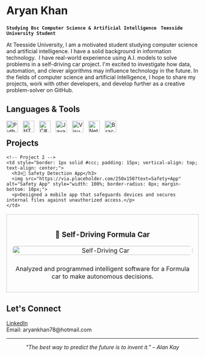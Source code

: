 # Aryan Khan


  **`Studying Bsc Computer Science & Artificial Intelligence `**
  **`Teesside University Student`**



<p>
At Teesside University, I am a motivated student studying computer science and artificial intelligence. I have a solid background in information technology.  I have real-world experience using A.I. models to solve problems in a self-driving car project.  I'm excited to investigate how data, automation, and clever algorithms may influence technology in the future.  In the fields of computer science and artificial intelligence, I hope to share my projects, work with other developers, and develop further as a creative problem-solver on GitHub.
</p>



## Languages & Tools

  <img align="left"  style="padding-right:10px;" src="https://cdn.jsdelivr.net/gh/devicons/devicon/icons/python/python-original.svg" alt="Python" width="30"/>
  <img align="left"  style="padding-right:10px;"  src="https://cdn.jsdelivr.net/gh/devicons/devicon/icons/html5/html5-original.svg" alt="HTML" width="30"/>
  <img align="left"  style="padding-right:10px;"  src="https://cdn.jsdelivr.net/gh/devicons/devicon@latest/icons/csharp/csharp-original.svg" alt="C#" width="30"/>
  <img align="left"  style="padding-right:10px;"  src="https://cdn.jsdelivr.net/gh/devicons/devicon/icons/java/java-original.svg" alt="Java" width="30"/>
  <img align="left"  style="padding-right:10px;"  src="https://cdn.jsdelivr.net/gh/devicons/devicon/icons/visualstudio/visualstudio-plain.svg" alt="Visual Studio" width="30"/>
  <img align="left"  style="padding-right:10px;"  src="https://cdn.jsdelivr.net/gh/devicons/devicon/icons/netbeans/netbeans-original.svg" alt="NetBeans" width="30"/>
  <img align="left"  style="padding-right:10px;"  src="https://files.svgcdn.io/logos/brackets.png" alt="Brackets" width="30"/>
 <br/>


## Projects

<table>
  <tr>
    <!-- Project 1 -->
    <td style="border: 1px solid #ccc; padding: 15px; vertical-align: top; text-align: center;">
      <h3>🧠 Self-Driving Formula Car</h3>
      <img src="https://via.placeholder.com/250x150?text=Formula+Car+Project" alt="Self-Driving Car" style="width: 100%; border-radius: 8px; margin-bottom: 10px;">
      <p>Analyzed and programmed intelligent software for a Formula car to make autonomous decisions.</p>
    </td>

    <!-- Project 2 -->
    <td style="border: 1px solid #ccc; padding: 15px; vertical-align: top; text-align: center;">
      <h3>🔐 Safety Detection App</h3>
      <img src="https://via.placeholder.com/250x150?text=Safety+App" alt="Safety App" style="width: 100%; border-radius: 8px; margin-bottom: 10px;">
      <p>Designed a mobile app that safeguards devices and secures internal files against unauthorized access.</p>
    </td>
  </tr>
</table>



## Let's Connect
<ul style="list-style-type: none; padding-left: 0;">
  <li>
    <a href="https://www.linkedin.com/in/aryan-khan-a0183526b/" target="_blank" rel="noopener noreferrer">LinkedIn</a>
  </li>
  <li>Email: aryankhan78@hotmail.com</li>
</ul>



<hr>

<p align="center">
  <em>"The best way to predict the future is to invent it." – Alan Kay</em>
</p>
